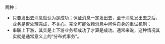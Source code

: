

两种：
* 只要发出去消息就认为是成功；保证消息一定发出去，至于消息发出去之后，业务是否处理完成，不关心。完全可能依赖消息中间件自身的重试机制；
* 串联上下游，其实是上下游业务都成功了才算是成功。通常来说，这种情况其实就是通常意义上的“分布式事务”。
